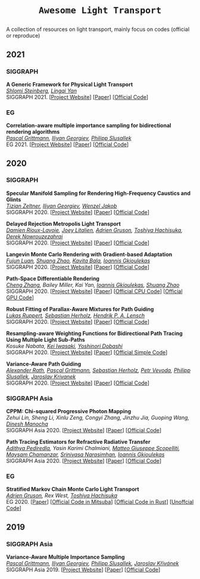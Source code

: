 # <p align=center>`Awesome Light Transport`</p>
A collection of resources on light transport, mainly focus on codes (official or reproduce)

## 2021

### SIGGRAPH

**A Generic Framework for Physical Light Transport** <br>
*[Shlomi Steinberg](https://ssteinberg.xyz/), [Lingqi Yan](https://sites.cs.ucsb.edu/~lingqi/)* <br>
SIGGRAPH 2021. [[Project Website](https://ssteinberg.xyz/2021/04/26/generic_physical_light_transport_framework/)] [[Paper](https://ssteinberg.xyz/202104_generic_physical_light_transport_framework_paper.pdf)] [[Official Code](https://ssteinberg.xyz/202104_generic_physical_light_transport_framework_mitsuba_src_code.7z)]

### EG
**Correlation-aware multiple importance sampling for bidirectional rendering algorithms** <br>
*[Pascal Grittmann](https://graphics.cg.uni-saarland.de/people/grittmann.html), [Iliyan Georgiev](http://www.iliyan.com/), [Philipp Slusallek](https://graphics.cg.uni-saarland.de/slusallek/)* <br>
EG 2021. [[Project Website](http://www.iliyan.com/publications/CorrelationAwareMIS)] [[Paper](http://www.iliyan.com/publications/CorrelationAwareMIS/CorrelationAwareMIS_EG2021.pdf)] [[Official Code](https://github.com/pgrit/MisForCorrelatedBidir)]
## 2020

### SIGGRAPH

**Specular Manifold Sampling for Rendering High-Frequency Caustics and Glints** <br>
*[Tizian Zeltner](https://tizianzeltner.com/), [Iliyan Georgiev](http://www.iliyan.com/), [Wenzel Jakob](http://rgl.epfl.ch/people/wjakob)* <br>
SIGGRAPH 2020. [[Project Website](http://rgl.epfl.ch/publications/Zeltner2020Specular)] [[Paper](http://rgl.s3.eu-central-1.amazonaws.com/media/papers/Zeltner2020Specular.pdf)] [[Official Code](https://github.com/tizian/specular-manifold-sampling)]

**Delayed Rejection Metropolis Light Transport** <br>
*[Damien Rioux-Lavoie](https://riouxld21.github.io/research), [Joey Litalien](https://joeylitalien.github.io/), [Adrien Gruson](https://beltegeuse.github.io/research/), [Toshiya Hachisuka](https://www.ci.i.u-tokyo.ac.jp/~hachisuka/), [Derek Nowrouzezahrai](http://www.cim.mcgill.ca/~derek/)* <br>
SIGGRAPH 2020. [[Project Website](https://joeylitalien.github.io/publications/drmlt)] [[Paper](https://joeylitalien.github.io/assets/drmlt/drmlt.pdf)] [[Official Code](https://github.com/joeylitalien/drmlt)]

**Langevin Monte Carlo Rendering with
Gradient-based Adaptation** <br>
*[Fujun Luan](https://www.cs.cornell.edu/~fujun/), [Shuang Zhao](https://shuangz.com/), [Kavita Bala](http://www.cs.cornell.edu/~kb/), [Ioannis Gkioulekas](https://www.cs.cmu.edu/~igkioule/)* <br>
SIGGRAPH 2020. [[Project Website](https://research.cs.cornell.edu/langevin-mcmc/)] [[Paper](https://research.cs.cornell.edu/langevin-mcmc/data/paper.pdf)] [[Official Code](https://github.com/luanfujun/Langevin-MCMC)]

**Path-Space Differentiable Rendering** <br>
*[Cheng Zhang](https://www.ics.uci.edu/~chengz20/), Bailey Miller, Kai Yan, [Ioannis Gkioulekas](https://www.cs.cmu.edu/~igkioule/), [Shuang Zhao](https://shuangz.com/)* <br>
SIGGRAPH 2020. [[Project Website](https://shuangz.com/projects/psdr-sg20/)] [[Paper](https://shuangz.com/projects/psdr-sg20/psdr-sg20.pdf)] [[Official CPU Code](https://shuangz.com/projects/psdr-sg20/psdr-sg20_code.zip)] [[Official GPU Code](https://github.com/uci-rendering/psdr-cuda)]

**Robust Fitting of Parallax-Aware Mixtures for Path Guiding** <br>
*[Lukas Ruppert](https://uni-tuebingen.de/fakultaeten/mathematisch-naturwissenschaftliche-fakultaet/fachbereiche/informatik/lehrstuehle/computergrafik/lehrstuhl/mitarbeiter/lukas-ruppert/), [Sebastian Herholz](https://uni-tuebingen.de/fakultaeten/mathematisch-naturwissenschaftliche-fakultaet/fachbereiche/informatik/lehrstuehle/computergrafik/lehrstuhl/mitarbeiter/ehemalige-mitarbeiter/sebastian-herholz/), [Hendrik P. A. Lensch](https://uni-tuebingen.de/fakultaeten/mathematisch-naturwissenschaftliche-fakultaet/fachbereiche/informatik/lehrstuehle/computergrafik/lehrstuhl/mitarbeiter/prof-dr-ing-hendrik-lensch/)* <br>
SIGGRAPH 2020. [[Project Website](https://uni-tuebingen.de/fakultaeten/mathematisch-naturwissenschaftliche-fakultaet/fachbereiche/informatik/lehrstuehle/computergrafik/lehrstuhl/veroeffentlichungen/publications-since-2012/robust-fitting-of-parallax-aware-mixtures-for-path-guiding/)] [[Paper](https://uni-tuebingen.de/securedl/sdl-eyJ0eXAiOiJKV1QiLCJhbGciOiJIUzI1NiJ9.eyJpYXQiOjE2MjAzMTI4NDQsImV4cCI6MTYyMDQwMjg0MiwidXNlciI6MCwiZ3JvdXBzIjpbMCwtMV0sImZpbGUiOiJmaWxlYWRtaW5cL1VuaV9UdWViaW5nZW5cL0Zha3VsdGFldGVuXC9JbmZvS29nbmlcL1dTSVwvQ29tR3JhcGhcL3B1YmxpY2F0aW9uc1wvMjAyMFwvU0lHR1JBUEhfUm9idXN0UGFyYWxsYXhHdWlkaW5nXC9yb2J1c3RfZml0dGluZ19vZl9wYXJhbGxheF9hd2FyZV9taXh0dXJlc19mb3JfcGF0aF9ndWlkaW5nLnBkZiIsInBhZ2UiOjE3NzMwM30.Vm6iCD97lx42-WWceLUchqBKznu2A1iBvXowkUE0SlU/robust_fitting_of_parallax_aware_mixtures_for_path_guiding.pdf)] [[Official Code](https://github.com/cgtuebingen/robust-vmm-guiding)]

**Resampling-aware Weighting Functions for Bidirectional Path Tracing Using Multiple Light Sub-Paths** <br>
*Kosuke Nabata, [Kei Iwasaki](http://web.wakayama-u.ac.jp/~iwasaki/), [Yoshinori Dobashi](https://ime.ist.hokudai.ac.jp/~doba/)* <br>
SIGGRAPH 2020. [[Project Website](http://web.wakayama-u.ac.jp/~iwasaki/project/risbpt/)] [[Paper](http://web.wakayama-u.ac.jp/~iwasaki/project/risbpt/tog2020.pdf)] [[Official Simple Code](https://github.com/kiwasaki/simple_ris_bpt)]

**Variance-Aware Path Guiding** <br>
*[Alexander Rath](https://graphics.cg.uni-saarland.de/people/rath.html), [Pascal Grittmann](https://graphics.cg.uni-saarland.de/people/grittmann.html), [Sebastian Herholz](https://uni-tuebingen.de/fakultaeten/mathematisch-naturwissenschaftliche-fakultaet/fachbereiche/informatik/lehrstuehle/computergrafik/lehrstuhl/mitarbeiter/sebastian-herholz/), [Petr Vevoda](https://cgg.mff.cuni.cz/~vevoda/), [Philipp Slusallek](https://graphics.cg.uni-saarland.de/people/slusallek.html), [Jaroslav Krivanek](https://cgg.mff.cuni.cz/~jaroslav/)* <br>
SIGGRAPH 2020. [[Project Website](https://graphics.cg.uni-saarland.de/publications/rath-2020-siggraph-guiding.html)] [[Paper](https://graphics.cg.uni-saarland.de/papers/rath-2020-siggraph-guiding-paper.pdf)] [[Official Code](https://github.com/iRath96/variance-aware-path-guiding)]

### SIGGRAPH Asia

**CPPM: Chi-squared Progressive Photon Mapping** <br>
*Zehui Lin, Sheng Li, Xinlu Zeng, Congyi Zhang, Jinzhu Jia, Guoping Wang, [Dinesh Manocha](https://www.cs.umd.edu/people/dmanocha)* <br>
SIGGRAPH Asia 2020. [[Project Website](https://bactlink.github.io/CPPM)] [[Paper](https://bactlink.github.io/CPPM/SIGA2020_CPPM_paper.pdf)] [[Official Code](https://github.com/bacTlink/mitsuba-CPPM)]

**Path Tracing Estimators for Refractive Radiative Transfer** <br>
*[Adithya Pediredla](https://www.ri.cmu.edu/ri-people/adithya-pediredla/), Yasin Karimi Chalmiani, [Matteo Giuseppe Scopelliti](https://users.ece.cmu.edu/~mchamanz/Members.html), [Maysam Chamanzar](https://www.ece.cmu.edu/directory/bios/chamanzar-maysam.html), [Srinivasa Narasimhan](https://www.cs.cmu.edu/~srinivas/), [Ioannis Gkioulekas](https://www.cs.cmu.edu/~igkioule/)* <br>
SIGGRAPH Asia 2020. [[Project Website](https://imaging.cs.cmu.edu/rrte/)] [[Paper](https://imaging.cs.cmu.edu/rrte/assets/Renderer_AuthorCopy.pdf)] [[Official Code](https://github.com/cmu-ci-lab/MitsubaER)]


### EG

**Stratified Markov Chain Monte Carlo Light Transport** <br>
*[Adrien Gruson](https://beltegeuse.github.io/research/), Rex West, [Toshiya Hachisuka](https://cs.uwaterloo.ca/~thachisu/)* <br>
EG 2020. [[Paper](https://cs.uwaterloo.ca/~thachisu/smcmc.pdf)] [[Official Code in Mitsuba](https://github.com/beltegeuse/smcmc)] [[Official Code in Rust](https://github.com/beltegeuse/rustlight/blob/master/src/integrators/mcmc/smcmc.rs)] [[Unoffcial Code](https://github.com/shiinamiyuki/AkariRender/blob/master/src/akari/render_smcmc.cpp)]

## 2019

### SIGGRAPH Asia

**Variance-Aware Multiple Importance Sampling** <br>
*[Pascal Grittmann](https://graphics.cg.uni-saarland.de/people/grittmann.html), [Iliyan Georgiev](http://iliyan.com/), [Philipp Slusallek](https://graphics.cg.uni-saarland.de/people/slusallek.html), [Jaroslav Křivánek](http://cgg.mff.cuni.cz/~jaroslav/)* <br>
SIGGRAPH Asia 2019. [[Project Website](https://cgg.mff.cuni.cz/~jaroslav/papers/2019-variance-aware-mis/index.html)] [[Paper](https://cgg.mff.cuni.cz/~jaroslav/papers/2019-variance-aware-mis/2019-grittmann-variance-aware-mis-paper.pdf)] [[Official Code](https://github.com/pgrit/var-aware-mis-pbrt)]